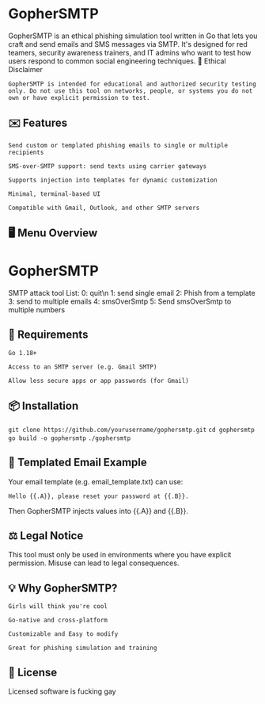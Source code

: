 # GopherSMTP

GopherSMTP is an ethical phishing simulation tool written in Go that lets you craft and send emails and SMS messages via SMTP. It's designed for red teamers, security awareness trainers, and IT admins who want to test how users respond to common social engineering techniques.
🚨 Ethical Disclaimer

    GopherSMTP is intended for educational and authorized security testing only. Do not use this tool on networks, people, or systems you do not own or have explicit permission to test.

## ✉️ Features

    Send custom or templated phishing emails to single or multiple recipients

    SMS-over-SMTP support: send texts using carrier gateways

    Supports injection into templates for dynamic customization

    Minimal, terminal-based UI

    Compatible with Gmail, Outlook, and other SMTP servers

## 🖥️ Menu Overview

# GopherSMTP

SMTP attack tool
List:
0: quit\n
1: send single email 
2: Phish from a template 
3: send to multiple emails 
4: smsOverSmtp
5: Send smsOverSmtp to multiple numbers

## 🔐 Requirements

    Go 1.18+

    Access to an SMTP server (e.g. Gmail SMTP)

    Allow less secure apps or app passwords (for Gmail)

## 📦 Installation

```git clone https://github.com/yourusername/gophersmtp.git```
```cd gophersmtp```
```go build -o gophersmtp```
```./gophersmtp```

## 📧 Templated Email Example

Your email template (e.g. email_template.txt) can use:

```Hello {{.A}}, please reset your password at {{.B}}.```

Then GopherSMTP injects values into {{.A}} and {{.B}}.

## ⚖️ Legal Notice

This tool must only be used in environments where you have explicit permission. Misuse can lead to legal consequences.

## 💡 Why GopherSMTP?

    Girls will think you're cool

    Go-native and cross-platform

    Customizable and Easy to modify

    Great for phishing simulation and training

## 📃 License

Licensed software is fucking gay
